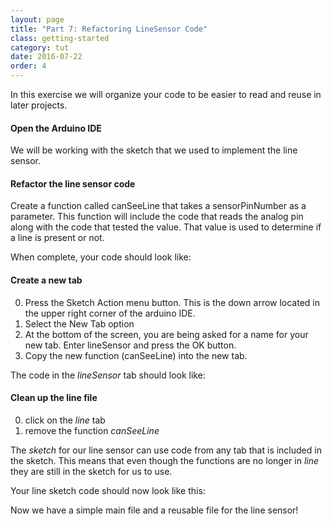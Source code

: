 ```yaml
---
layout: page
title: "Part 7: Refactoring LineSensor Code"
class: getting-started
category: tut
date: 2016-07-22
order: 4
---
```


In this exercise we will organize your code to be easier to read and
reuse in later projects.

#### Open the Arduino IDE

We will be working with the sketch that we used to implement the
line sensor.

#### Refactor the line sensor code

Create a function called canSeeLine that takes a sensorPinNumber as a
parameter. This function will include the code that reads the analog pin
along with the code that tested the value. That value is used to
determine if a line is present or not.

When complete, your code should look like:

<script src="https://gist.github.com/dennisburton/a977215bdaa561c8b993a56f8d224040.js"></script>

#### Create a new tab

0. Press the Sketch Action menu button. This is the down arrow located
in the upper right corner of the arduino IDE.
0. Select the New Tab option
0. At the bottom of the screen, you are being asked for a name for your
new tab. Enter lineSensor and press the OK button.
0. Copy the new function (canSeeLine) into the new tab.

The code in the *lineSensor* tab should look like:

<script src="https://gist.github.com/dennisburton/503a3ef2619aacadf599606feffb53f3.js"></script>

#### Clean up the line file

0. click on the *line* tab
0. remove the function _canSeeLine_

The _sketch_ for our line sensor can use code from any tab that is included
in the sketch. This means that even though the functions are no longer
in *line* they are still in the sketch for us to use.

Your line sketch code should now look like this:

<script src="https://gist.github.com/dennisburton/d0083cc7acea54dcdcda1a03af5e3486.js"></script>

Now we have a simple main file and a reusable file for the line sensor!
